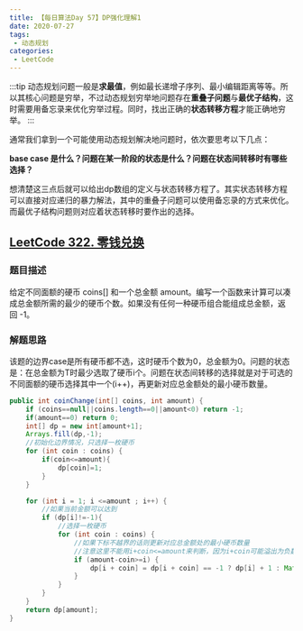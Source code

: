 ```yaml
---
title: 【每日算法Day 57】DP强化理解1
date: 2020-07-27
tags:
 - 动态规划
categories:
 - LeetCode
---
```

:::tip
动态规划问题一般是**求最值**，例如最长递增子序列、最小编辑距离等等。所以其核心问题是穷举，不过动态规划穷举地问题存在**重叠子问题**与**最优子结构**，这时需要用备忘录来优化穷举过程。同时，找出正确的**状态转移方程**才能正确地穷举。
:::
<!-- more -->

通常我们拿到一个可能使用动态规划解决地问题时，依次要思考以下几点：

**base case 是什么？问题在某一阶段的状态是什么？问题在状态间转移时有哪些选择？**

想清楚这三点后就可以给出dp数组的定义与状态转移方程了。其实状态转移方程可以直接对应递归的暴力解法，其中的重叠子问题可以使用备忘录的方式来优化。而最优子结构问题则对应着状态转移时要作出的选择。

## [LeetCode 322. 零钱兑换](https://leetcode-cn.com/problems/coin-change)
### 题目描述
给定不同面额的硬币 coins[] 和一个总金额 amount。编写一个函数来计算可以凑成总金额所需的最少的硬币个数。如果没有任何一种硬币组合能组成总金额，返回 -1。

### 解题思路
该题的边界case是所有硬币都不选，这时硬币个数为0，总金额为0。问题的状态是：在总金额为T时最少选取了硬币i个。问题在状态间转移的选择就是对于可选的不同面额的硬币选择其中一个(i++)，再更新对应总金额处的最小硬币数量。
```java
public int coinChange(int[] coins, int amount) {
    if (coins==null||coins.length==0||amount<0) return -1;
    if(amount==0) return 0;
    int[] dp = new int[amount+1];
    Arrays.fill(dp,-1);
    //初始化边界情况，只选择一枚硬币
    for (int coin : coins) {
        if(coin<=amount){
            dp[coin]=1;
        }
    }

    for (int i = 1; i <=amount ; i++) {
        //如果当前金额可以达到
        if (dp[i]!=-1){
            //选择一枚硬币
            for (int coin : coins) {
                //如果下标不越界的话则更新对应总金额处的最小硬币数量
                //注意这里不能用i+coin<=amount来判断，因为i+coin可能溢出为负数
                if (amount-coin>=i) {
                    dp[i + coin] = dp[i + coin] == -1 ? dp[i] + 1 : Math.min(dp[i + coin], dp[i] + 1);
                }
            }
        }
    }
    return dp[amount];
}
```